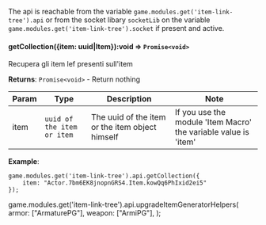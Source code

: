 The api is reachable from the variable `game.modules.get('item-link-tree').api` or from the socket libary `socketLib` on the variable `game.modules.get('item-link-tree').socket` if present and active.

#### getCollection({item: uuid|Item}):void ⇒ <code>Promise&lt;void&gt;</code>

Recupera gli item lef presenti sull'item

**Returns**: <code>Promise&lt;void&gt;</code> - Return nothing

| Param | Type | Description | Note |
| --- | --- | --- | --- |
| item | <code>uuid of the item or item</code> | The uuid of the item or the item object himself | If you use the module 'Item Macro' the variable value is 'item' |


**Example**:

```
game.modules.get('item-link-tree').api.getCollection({
    item: "Actor.7bm6EK8jnopnGRS4.Item.kowQq6PhIxid2ei5"
});

```





game.modules.get('item-link-tree').api.upgradeItemGeneratorHelpers(
  armor: ["ArmaturePG"],
  weapon: ["ArmiPG"],
);